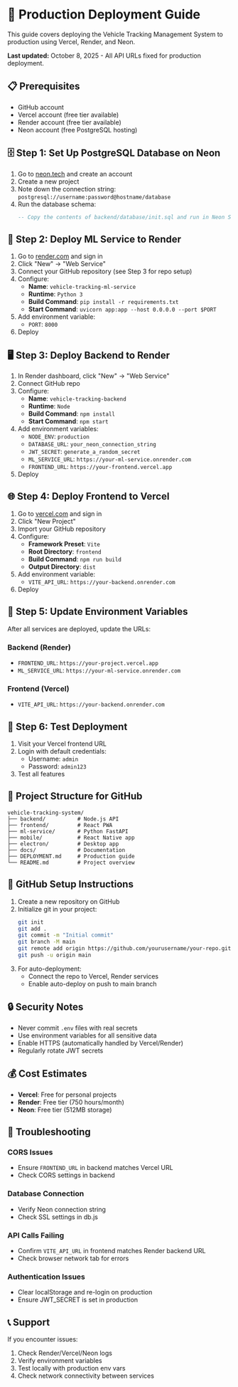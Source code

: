 # 🚀 Production Deployment Guide

This guide covers deploying the Vehicle Tracking Management System to production using Vercel, Render, and Neon.

**Last updated:** October 8, 2025 - All API URLs fixed for production deployment.

## 📋 Prerequisites

- GitHub account
- Vercel account (free tier available)
- Render account (free tier available)
- Neon account (free PostgreSQL hosting)

## 🗄️ Step 1: Set Up PostgreSQL Database on Neon

1. Go to [neon.tech](https://neon.tech) and create an account
2. Create a new project
3. Note down the connection string: `postgresql://username:password@hostname/database`
4. Run the database schema:
   ```sql
   -- Copy the contents of backend/database/init.sql and run in Neon SQL editor
   ```

## 🤖 Step 2: Deploy ML Service to Render

1. Go to [render.com](https://render.com) and sign in
2. Click "New" → "Web Service"
3. Connect your GitHub repository (see Step 3 for repo setup)
4. Configure:
   - **Name**: `vehicle-tracking-ml-service`
   - **Runtime**: `Python 3`
   - **Build Command**: `pip install -r requirements.txt`
   - **Start Command**: `uvicorn app:app --host 0.0.0.0 --port $PORT`
5. Add environment variable:
   - `PORT`: `8000`
6. Deploy

## 🖥️ Step 3: Deploy Backend to Render

1. In Render dashboard, click "New" → "Web Service"
2. Connect GitHub repo
3. Configure:
   - **Name**: `vehicle-tracking-backend`
   - **Runtime**: `Node`
   - **Build Command**: `npm install`
   - **Start Command**: `npm start`
4. Add environment variables:
   - `NODE_ENV`: `production`
   - `DATABASE_URL`: `your_neon_connection_string`
   - `JWT_SECRET`: `generate_a_random_secret`
   - `ML_SERVICE_URL`: `https://your-ml-service.onrender.com`
   - `FRONTEND_URL`: `https://your-frontend.vercel.app`
5. Deploy

## 🌐 Step 4: Deploy Frontend to Vercel

1. Go to [vercel.com](https://vercel.com) and sign in
2. Click "New Project"
3. Import your GitHub repository
4. Configure:
   - **Framework Preset**: `Vite`
   - **Root Directory**: `frontend`
   - **Build Command**: `npm run build`
   - **Output Directory**: `dist`
5. Add environment variable:
   - `VITE_API_URL`: `https://your-backend.onrender.com`
6. Deploy

## 🔧 Step 5: Update Environment Variables

After all services are deployed, update the URLs:

### Backend (Render)
- `FRONTEND_URL`: `https://your-project.vercel.app`
- `ML_SERVICE_URL`: `https://your-ml-service.onrender.com`

### Frontend (Vercel)
- `VITE_API_URL`: `https://your-backend.onrender.com`

## 🧪 Step 6: Test Deployment

1. Visit your Vercel frontend URL
2. Login with default credentials:
   - Username: `admin`
   - Password: `admin123`
3. Test all features

## 📁 Project Structure for GitHub

```
vehicle-tracking-system/
├── backend/          # Node.js API
├── frontend/         # React PWA
├── ml-service/       # Python FastAPI
├── mobile/           # React Native app
├── electron/         # Desktop app
├── docs/             # Documentation
├── DEPLOYMENT.md     # Production guide
└── README.md         # Project overview
```

## 🚀 GitHub Setup Instructions

1. Create a new repository on GitHub
2. Initialize git in your project:
   ```bash
   git init
   git add .
   git commit -m "Initial commit"
   git branch -M main
   git remote add origin https://github.com/yourusername/your-repo.git
   git push -u origin main
   ```
3. For auto-deployment:
   - Connect the repo to Vercel, Render services
   - Enable auto-deploy on push to main branch

## 🔒 Security Notes

- Never commit `.env` files with real secrets
- Use environment variables for all sensitive data
- Enable HTTPS (automatically handled by Vercel/Render)
- Regularly rotate JWT secrets

## 💰 Cost Estimates

- **Vercel**: Free for personal projects
- **Render**: Free tier (750 hours/month)
- **Neon**: Free tier (512MB storage)

## 🐛 Troubleshooting

### CORS Issues
- Ensure `FRONTEND_URL` in backend matches Vercel URL
- Check CORS settings in backend

### Database Connection
- Verify Neon connection string
- Check SSL settings in db.js

### API Calls Failing
- Confirm `VITE_API_URL` in frontend matches Render backend URL
- Check browser network tab for errors

### Authentication Issues
- Clear localStorage and re-login on production
- Ensure JWT_SECRET is set in production

## 📞 Support

If you encounter issues:
1. Check Render/Vercel/Neon logs
2. Verify environment variables
3. Test locally with production env vars
4. Check network connectivity between services